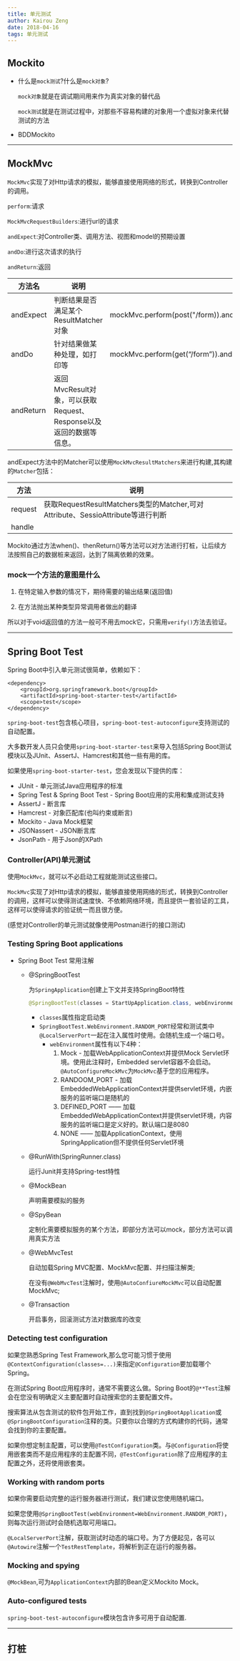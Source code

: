 ```yaml
---
title: 单元测试
author: Kairou Zeng
date: 2018-04-16
tags: 单元测试
---
```


## Mockito

- 什么是`mock测试`?什么是`mock对象`?

  `mock对象`就是在调试期间用来作为真实对象的替代品
  
  `mock测试`就是在测试过程中，对那些不容易构建的对象用一个虚拟对象来代替测试的方法
  
- BDDMockito

----
## MockMvc

`MockMvc`实现了对Http请求的模拟，能够直接使用网络的形式，转换到Controller的调用。

`perform`:请求

`MockMvcRequestBuilders`:进行url的请求

`andExpect`:对Controller类、调用方法、视图和model的预期设置

`andDo`:进行这次请求的执行

`andReturn`:返回

| 方法名 | 说明 | 使用 |
| --- | --- | --- |
| andExpect | 判断结果是否满足某个ResultMatcher对象 | mockMvc.perform(post("/form)).andExpect(statue().isOk()).andExpect((redirectedUrl(“/person/1”)) |
| andDo | 针对结果做某种处理，如打印等 | mockMvc.perform(get(“/form”)).andDo(print()) |
| andReturn | 返回MvcResult对象，可以获取Request、Response以及返回的数据等信息。 | |

andExpect方法中的Matcher可以使用`MockMvcResultMatchers`来进行构建,其构建的`Matcher`包括：

| 方法 | 说明 | 
| --- | --- |
| request | 获取RequestResultMatchers类型的Matcher,可对Attribute、SessioAttribute等进行判断 | 
| handle |


Mockito通过方法when()、thenReturn()等方法可以对方法进行打桩，让后续方法按照自己的数据桩来返回，达到了隔离依赖的效果。

### mock一个方法的意图是什么

1. 在特定输入参数的情况下，期待需要的输出结果(返回值)

2. 在方法抛出某种类型异常调用者做出的翻译

所以对于void返回值的方法一般可不用去mock它，只需用`verify()`方法去验证。

----
## Spring Boot Test

Spring Boot中引入单元测试很简单，依赖如下：
```maven
<dependency>
    <groupId>org.springframework.boot</groupId>
    <artifactId>spring-boot-starter-test</artifactId>
    <scope>test</scope>
</dependency>
```

`spring-boot-test`包含核心项目，`spring-boot-test-autoconfigure`支持测试的自动配置。

大多数开发人员只会使用`spring-boot-starter-test`来导入包括Spring Boot测试模块以及JUnit、AssertJ、Hamcrest和其他一些有用的库。

如果使用`spring-boot-starter-test`，您会发现以下提供的库：
- JUnit - 单元测试Java应用程序的标准
- Spring Test & Spring Boot Test - Spring Boot应用的实用和集成测试支持
- AssertJ - 断言库
- Hamcrest - 对象匹配库(也叫约束或断言)
- Mockito - Java Mock框架
- JSONassert - JSON断言库
- JsonPath - 用于Json的XPath

### Controller(API)单元测试

使用`MockMvc`，就可以不必启动工程就能测试这些接口。

`MockMvc`实现了对Http请求的模拟，能够直接使用网络的形式，转换到Controller的调用，这样可以使得测试速度快、不依赖网络环境，而且提供一套验证的工具，这样可以使得请求的验证统一而且很方便。

(感觉对Controller的单元测试就像使用Postman进行的接口测试)

### Testing Spring Boot applications

- Spring Boot Test 常用注解

  - @SpringBootTest

    为`SpringApplication`创建上下文并支持SpringBoot特性
    ```java
    @SpringBootTest(classes = StartUpApplication.class, webEnvironment = SpringBootTest.WebEnvironment.RANDOM_PORT)
    ```
    - `classes`属性指定启动类
    - `SpringBootTest.WebEnvironment.RANDOM_PORT`经常和测试类中`@LocalServerPort`一起在注入属性时使用。会随机生成一个端口号。
      - `webEnvironment`属性有以下4种：
        1. Mock - 加载WebApplicationContext并提供Mock Servlet环境。使用此注释时，Embedded servlet容器不会启动。`@AutoConfigureMockMvc`为`MockMvc`基于您的应用程序。
        2. RANDOOM_PORT - 加载EmbeddedWebApplicationContext并提供servlet环境，内嵌服务的监听端口是随机的
        3. DEFINED_PORT —— 加载EmbeddedWebApplicationContext并提供servlet环境，内容服务的监听端口是定义好的。默认端口是8080
        4. NONE —— 加载ApplicationContext，使用SpringApplication但不提供任何Servlet环境

  - @RunWith(SpringRunner.class)
    
    运行Junit并支持Spring-test特性

  - @MockBean

    声明需要模拟的服务

  - @SpyBean 

    定制化需要模拟服务的某个方法，即部分方法可以mock，部分方法可以调用真实方法

  - @WebMvcTest

    自动加载Spring MVC配置、MockMvc配置、并扫描注解类;
    
    在没有`@WebMvcTest`注解时，使用`@AutoConfiureMockMvc`可以自动配置MockMvc;

  - @Transaction

    开启事务，回滚测试方法对数据库的改变

### Detecting test configuration

如果您熟悉Spring Test Framework,那么您可能习惯于使用`@ContextConfiguration(classes=...)`来指定`@Configuration`要加载哪个Spring。

在测试Spring Boot应用程序时，通常不需要这么做。Spring Boot的`@**Test`注解会在您没有明确定义主要配置时自动搜索您的主要配置文件。

搜索算法从包含测试的软件包开始工作，直到找到`@SpringBootApplication`或`@SpringBootConfiguration`注释的类。只要你以合理的方式构建你的代码，通常会找到你的主要配置。

如果你想定制主配置，可以使用`@TestConfiguration`类。与`@Configuration`将使用嵌套类而不是应用程序的主配置不同，`@TestConfiguration`除了应用程序的主配置之外，还将使用嵌套类。

### Working with random ports

如果你需要启动完整的运行服务器进行测试，我们建议您使用随机端口。

如果您使用`@SpringBootTest(webEnvironment=WebEnvironment.RANDOM_PORT)`，则每次运行测试时会随机选取可用端口。

`@LocalServerPort`注解，获取测试时动态的端口号。为了方便起见，各可以`@Autowire`注解一个`TestRestTemplate`，将解析到正在运行的服务器。

### Mocking and spying 

`@MockBean`,可为`ApplicationContext`内部的Bean定义Mockito Mock。

### Auto-configured tests

`spring-boot-test-autoconfigure`模块包含许多可用于自动配置.

----

## 打桩


